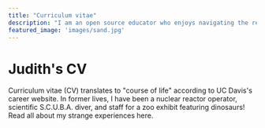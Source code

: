 ```yaml
---
title: "Curriculum vitae"
description: "I am an open source educator who enjoys navigating the relationships between technology, community, and business. An analytic approach to challenges and a strong sense of empathy help me understand and collaborate with others. I have developed these skills over eleven years managing communities, researching, teaching, writing, and counseling."
featured_image: 'images/sand.jpg'
---
```


# Judith's CV

Curriculum vitae (CV) translates to "course of life" according to UC Davis's career website. In former lives, I have been a nuclear reactor operator, scientific S.C.U.B.A. diver, and staff for a zoo exhibit featuring dinosaurs! Read all about my strange experiences here. 
